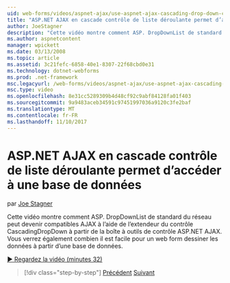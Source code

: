 ```yaml
---
uid: web-forms/videos/aspnet-ajax/use-aspnet-ajax-cascading-drop-down-control-to-access-a-database
title: "ASP.NET AJAX en cascade contrôle de liste déroulante permet d’accéder à une base de données | Documents Microsoft"
author: JoeStagner
description: "Cette vidéo montre comment ASP. DropDownList de standard du réseau peut devenir compatibles AJAX à l’aide de l’extendeur du contrôle CascadingDropDown à partir du contrôle de code ASP.NET AJAX..."
ms.author: aspnetcontent
manager: wpickett
ms.date: 03/13/2008
ms.topic: article
ms.assetid: 3c21fefc-6858-40e1-8307-22f68cbd0e31
ms.technology: dotnet-webforms
ms.prod: .net-framework
msc.legacyurl: /web-forms/videos/aspnet-ajax/use-aspnet-ajax-cascading-drop-down-control-to-access-a-database
msc.type: video
ms.openlocfilehash: 8e31cc5289309b4d48cf92c9abf84128fa01f403
ms.sourcegitcommit: 9a9483aceb34591c97451997036a9120c3fe2baf
ms.translationtype: MT
ms.contentlocale: fr-FR
ms.lasthandoff: 11/10/2017
---
```

<a name="use-aspnet-ajax-cascading-drop-down-control-to-access-a-database"></a>ASP.NET AJAX en cascade contrôle de liste déroulante permet d’accéder à une base de données
====================
par [Joe Stagner](https://github.com/JoeStagner)

Cette vidéo montre comment ASP. DropDownList de standard du réseau peut devenir compatibles AJAX à l’aide de l’extendeur du contrôle CascadingDropDown à partir de la boîte à outils de contrôle ASP.NET AJAX. Vous verrez également combien il est facile pour un web form dessiner les données à partir d’une base de données.

[&#9654; Regardez la vidéo (minutes 32)](https://channel9.msdn.com/Blogs/ASP-NET-Site-Videos/use-aspnet-ajax-cascading-drop-down-control-to-access-a-database)

>[!div class="step-by-step"]
[Précédent](two-simple-techniques-for-triggering-updates-to-update-panels.md)
[Suivant](implement-infinite-data-patterns-in-ajax.md)
